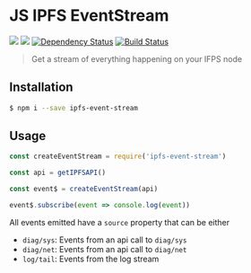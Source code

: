 # JS IPFS EventStream

[![](https://img.shields.io/badge/project-IPFS-blue.svg?style=flat-square)](http://ipfs.io/) [![](https://img.shields.io/badge/freejs-%23ipfs-blue.svg?style=flat-square)](http://webchat.freenode.net/?channels=%23ipfs)
[![Dependency Status](https://david-dm.org/Dignifiedquire/js-ipfs-event-stream.svg?style=flat-square)](https://david-dm.org/Dignifiedquire/js-ipfs-event-stream)
[![Build Status](https://img.shields.io/travis/Dignifiedquire/js-ipfs-event-stream/master.svg?style=flat-square)](https://travis-ci.org/Dignifiedquire/js-ipfs-event-stream)


> Get a stream of everything happening on your IFPS node

## Installation

```bash
$ npm i --save ipfs-event-stream
```

## Usage

```js
const createEventStream = require('ipfs-event-stream')

const api = getIPFSAPI()

const event$ = createEventStream(api)

event$.subscribe(event => console.log(event))
```

All events emitted have a `source` property that can be either

* `diag/sys`: Events from an api call to `diag/sys`
* `diag/net`: Events from an api call to `diag/net`
* `log/tail`: Events from the log stream
